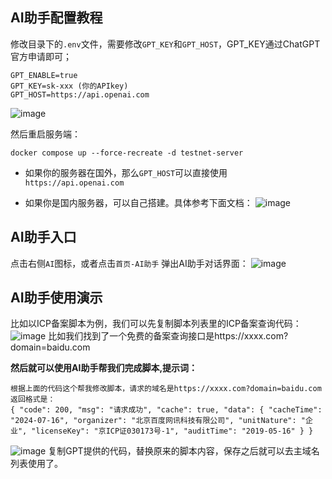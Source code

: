 ## AI助手配置教程

修改目录下的`.env`文件，需要修改`GPT_KEY`和`GPT_HOST`，GPT_KEY通过ChatGPT 官方申请即可；
```
GPT_ENABLE=true
GPT_KEY=sk-xxx (你的APIkey)
GPT_HOST=https://api.openai.com
```
![image](https://github.com/user-attachments/assets/4d218d02-b301-46ed-b40c-f04e8a9c8a26)

然后重启服务端：
```
docker compose up --force-recreate -d testnet-server
```
- 如果你的服务器在国外，那么`GPT_HOST`可以直接使用 `https://api.openai.com`

- 如果你是国内服务器，可以自己搭建。具体参考下面文档：
![image](https://github.com/user-attachments/assets/3a5943c8-5826-43b0-a218-6d47aba5cff7)

## AI助手入口
点击右侧`AI`图标，或者点击`首页-AI助手` 弹出AI助手对话界面：
![image](https://github.com/user-attachments/assets/bb3e171c-fd76-4b54-9017-60842852e861)
## AI助手使用演示
比如以ICP备案脚本为例，我们可以先复制脚本列表里的ICP备案查询代码：
![image](https://github.com/user-attachments/assets/7b49b60f-3fe8-4de0-9b95-265898b113ae)
比如我们找到了一个免费的备案查询接口是https://xxxx.com?domain=baidu.com

**然后就可以使用AI助手帮我们完成脚本,提示词：**
```
根据上面的代码这个帮我修改脚本，请求的域名是https://xxxx.com?domain=baidu.com
返回格式是：
{ "code": 200, "msg": "请求成功", "cache": true, "data": { "cacheTime": "2024-07-16", "organizer": "北京百度网讯科技有限公司", "unitNature": "企业", "licenseKey": "京ICP证030173号-1", "auditTime": "2019-05-16" } }
```
![image](https://github.com/user-attachments/assets/05b97ad8-ab23-47b6-97bf-3ad2f8f5f1e1)
复制GPT提供的代码，替换原来的脚本内容，保存之后就可以去主域名列表使用了。

